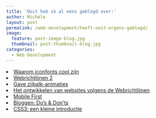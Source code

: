 ```yaml
---
title: 'Ooit heb ik al eens geblogd over:'
author: Michèle
layout: post
permalink: /web-development/heeft-ooit-ergens-geblogd/
image:
  feature: post-image-blog.jpg
  thumbnail: post-thumbnail-blog.jpg
categories:
  - Web Development
---
```

<li><a href="http://www.occhio.nl/blog/waarom-iconfonts-cool-zijn/">Waarom iconfonts cool zijn</a></li>
<li><a href="http://www.occhio.nl/blog/webrichtlijnen-2/">Webrichtlijnen 2</a></li>
<li><a href="http://www.occhio.nl/blog/supergave-zijbalk-animaties/">Gave zijbalk-animaties</a></li>
<li><a href="http://www.occhio.nl/blog/webrichtlijnen/">Het ontwikkelen van websites volgens de Webrichtlijnen</a></li>
<li><a href="http://www.occhio.nl/blog/mobile-first/">Mobile First</a></li>
<li><a href="http://www.occhio.nl/blog/bloggen-dos-donts/">Bloggen: Do’s & Don’ts</a></li>
<li><a href="http://www.occhio.nl/blog/css3-introductie/">CSS3: een kleine introductie</a></li>